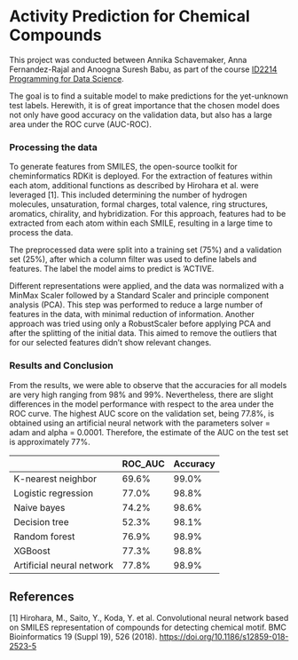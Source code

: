 # Activity Prediction for Chemical Compounds

This project was conducted between Annika Schavemaker, Anna Fernandez-Rajal and Anoogna Suresh Babu, as part of the course [ID2214 Programming for Data Science](https://www.kth.se/student/kurser/kurs/ID2214?l=en).

The goal is to find a suitable model to make predictions for the yet-unknown test labels. Herewith, it is of great importance that the chosen model does not only have good accuracy on the validation data, but also has a large area under the ROC curve (AUC-ROC).

### Processing the data

To generate features from SMILES, the open-source toolkit for cheminformatics RDKit is deployed. For the extraction of features within each atom, additional functions as described by Hirohara et al. were leveraged [1]. This included determining the number of hydrogen molecules, unsaturation, formal charges, total valence, ring structures, aromatics, chirality, and hybridization. For this approach, features had to be extracted from each atom within each SMILE, resulting in a
large time to process the data.

The preprocessed data were split into a training set (75%) and a validation set (25%), after which a column filter was used to define labels and features. The label the model aims to predict is ’ACTIVE. 

Different representations were applied, and the data was normalized with a MinMax Scaler followed by a Standard Scaler and principle component analysis (PCA). This step was performed to reduce a large number of features in the data, with minimal reduction of information. Another approach was tried using only a RobustScaler before applying PCA and after the splitting of the initial data. This aimed to remove the outliers that for our selected features didn’t show relevant changes.

### Results and Conclusion

From the results, we were able to observe that the accuracies for all models are very high ranging from 98% and 99%. Nevertheless, there are slight differences in the model performance with respect to the area under the ROC curve. The highest AUC score on the validation set, being 77.8%, is obtained using an artificial neural network with the parameters solver = adam and alpha = 0.0001. Therefore, the estimate of the AUC on the test set is approximately 77%.

|                             | ROC_AUC     | Accuracy     |
| --------------------------- | ----------- | ------------ |
| K-nearest neighbor          | 69.6%       | 99.0%        |
| Logistic regression         | 77.0%       | 98.8%        |
| Naive bayes                 | 74.2%       | 98.6%        |
| Decision tree               | 52.3%       | 98.1%        |
| Random forest               | 76.9%       | 98.9%        |
| XGBoost                     | 77.3%       | 98.8%        |
| Artificial neural network   | 77.8%       | 98.9%        |

## References
<a id="1">[1]</a> 
Hirohara, M., Saito, Y., Koda, Y. et al. Convolutional neural network based on SMILES representation of compounds for detecting chemical motif. BMC Bioinformatics 19 (Suppl 19), 526 (2018). https://doi.org/10.1186/s12859-018-2523-5
